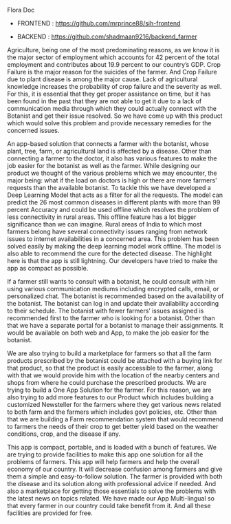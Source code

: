 Flora Doc


* FRONTEND : https://github.com/mrprince88/sih-frontend

* BACKEND : https://github.com/shadmaan9216/backend_farmer

 Agriculture, being one of the most predominating reasons, as we know it is the major sector of employment which accounts for 42 percent of the total employment and contributes about 19.9 percent to our country’s GDP. Crop Failure is the major reason for the suicides of the farmer. And Crop Failure due to plant disease is among the major cause. Lack of agricultural knowledge increases the probability of crop failure and the severity as well. For this, it is essential that they get proper assistance on time, but it has been found in the past that they are not able to get it due to a lack of communication media through which they could actually connect with the Botanist and get their issue resolved. So we have come up with this product which would solve this problem and provide necessary remedies for the concerned issues. 

An app-based solution that connects a farmer with the botanist, whose plant, tree, farm, or agricultural land is affected by a disease. Other than connecting a farmer to the doctor, it also has various features to make the job easier for the botanist as well as the farmer. While designing our product we thought of the various problems which we may encounter, the major being: what if the load on doctors is high or there are more farmers' requests than the available botanist. To tackle this we have developed a Deep Learning Model that acts as a filter for all the requests. The model can predict the 26 most common diseases in different plants with more than 99 percent Accuracy and could be used offline which resolves the problem of less connectivity in rural areas. This offline feature has a lot bigger significance than we can imagine. Rural areas of India to which most farmers belong have several connectivity issues ranging from network issues to internet availabilities in a concerned area. This problem has been solved easily by making the deep learning model work offline. The model is also able to recommend the cure for the detected disease. The highlight here is that the app is still lightning. Our developers have tried to make the app as compact as possible. 

If a farmer still wants to consult with a botanist, he could consult with him using various communication mediums including encrypted calls, email, or personalized chat. The botanist is recommended based on the availability of the botanist. The botanist can log in and update their availability according to their schedule. The botanist with fewer farmers’ issues assigned is recommended first to the farmer who is looking for a botanist. Other than that we have a separate portal for a botanist to manage their assignments. It would be available on both web and App, to make the job easier for the botanist.  

We are also trying to build a marketplace for farmers so that all the farm products prescribed by the botanist could be attached with a buying link for that product, so that the product is easily accessible to the farmer, along with that we would provide him with the location of the nearby centers and shops from where he could purchase the prescribed products. We are trying to build a One App Solution for the farmer. For this reason, we are also trying to add more features to our Product which includes building a customized Newsteller for the farmers where they get various news related to both farm and the farmers which includes govt policies, etc. Other than that we are building a Farm recommendation system that would recommend to farmers the needs of their crop to get better yield based on the weather conditions, crop, and the disease if any.  

This app is compact, portable, and is loaded with a bunch of features. We are trying to provide facilities to make this app one solution for all the problems of farmers. This app will help farmers and help the overall economy of our country. It will decrease confusion among farmers and give them a simple and easy-to-follow solution. The farmer is provided with both the disease and its solution along with professional advice if needed. And also a marketplace for getting those essentials to solve the problems with the latest news on topics related. We have made our App Multi-lingual so that every farmer in our country could take benefit from it. And all these facilities are provided for free. 





